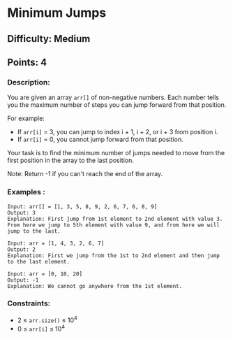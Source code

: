 # Minimum Jumps
## Difficulty: Medium
## Points: 4
### Description:
You are given an array `arr[]` of non-negative numbers. Each number tells you the maximum number of steps you can jump forward from that position.

For example:
- If `arr[i]` = 3, you can jump to index i + 1, i + 2, or i + 3 from position i.
- If `arr[i]` = 0, you cannot jump forward from that position.

Your task is to find the minimum number of jumps needed to move from the first position in the array to the last position.

Note:  Return -1 if you can't reach the end of the array.

### Examples : 
```
Input: arr[] = [1, 3, 5, 8, 9, 2, 6, 7, 6, 8, 9]
Output: 3 
Explanation: First jump from 1st element to 2nd element with value 3. From here we jump to 5th element with value 9, and from here we will jump to the last. 
```
```
Input: arr = [1, 4, 3, 2, 6, 7]
Output: 2 
Explanation: First we jump from the 1st to 2nd element and then jump to the last element.
```
```
Input: arr = [0, 10, 20]
Output: -1
Explanation: We cannot go anywhere from the 1st element.
```
### Constraints:
- 2 ≤ `arr.size()` ≤ 10<sup>4</sup>
- 0 ≤ `arr[i]` ≤ 10<sup>4</sup>
